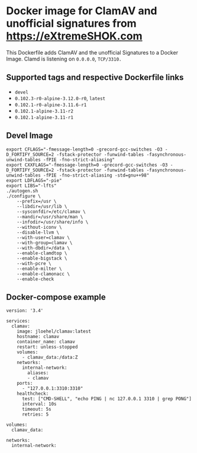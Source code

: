 # Docker image for ClamAV and unofficial signatures from https://eXtremeSHOK.com
This Dockerfile adds ClamAV and the unofficial Signatures to a Docker Image.
Clamd is listening on `0.0.0.0`, `TCP/3310.`

## Supported tags and respective Dockerfile links
* `devel`
* `0.102.3-r0-alpine-3.12.0-r0`, `latest`
* `0.102.1-r0-alpine-3.11.6-r1`
* `0.102.1-alpine-3.11-r2`
* `0.102.1-alpine-3.11-r1`

## Devel Image
```
export CFLAGS="-fmessage-length=0 -grecord-gcc-switches -O3 -D_FORTIFY_SOURCE=2 -fstack-protector -funwind-tables -fasynchronous-unwind-tables -fPIE -fno-strict-aliasing"
export CXXFLAGS="-fmessage-length=0 -grecord-gcc-switches -O3 -D_FORTIFY_SOURCE=2 -fstack-protector -funwind-tables -fasynchronous-unwind-tables -fPIE -fno-strict-aliasing -std=gnu++98"
export LDFLAGS="-pie"
export LIBS="-lfts"
./autogen.sh
./configure \
    --prefix=/usr \
    --libdir=/usr/lib \
    --sysconfdir=/etc/clamav \
    --mandir=/usr/share/man \
    --infodir=/usr/share/info \
    --without-iconv \
    --disable-llvm \
    --with-user=clamav \
    --with-group=clamav \
    --with-dbdir=/data \
    --enable-clamdtop \
    --enable-bigstack \
    --with-pcre \
    --enable-milter \
    --enable-clamonacc \
    --enable-check
```


## Docker-compose example
```
version: '3.4'

services:
  clamav:
    image: jloehel/clamav:latest
    hostname: clamav
    container_name: clamav
    restart: unless-stopped
    volumes:
      - clamav_data:/data:Z
    networks:
      internal-network:
        aliases:
        - clamav
    ports:
      - "127.0.0.1:3310:3310"
    healthcheck:
      test: ["CMD-SHELL", "echo PING | nc 127.0.0.1 3310 | grep PONG"]
      interval: 10s
      timeout: 5s
      retries: 5

volumes:
  clamav_data:

networks:
  internal-network:
```

